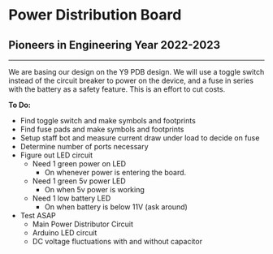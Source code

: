 # Power Distribution Board
## Pioneers in Engineering Year 2022-2023
---
We are basing our design on the Y9 PDB design. We will use a toggle switch instead of the circuit breaker to power on the device, and a fuse in series with the battery as a safety feature. This is an effort to cut costs.  
  
**To Do:**  
- Find toggle switch and make symbols and footprints
- Find fuse pads and make symbols and footprints
- Setup staff bot and measure current draw under load to decide on fuse
- Determine number of ports necessary
- Figure out LED circuit
    - Need 1 green power on LED
        - On whenever power is entering the board.
    - Need 1 green 5v power LED
        - On when 5v power is working
    - Need 1 low battery LED
        - On when battery is below 11V (ask around)
- Test ASAP
    - Main Power Distributor Circuit
    - Arduino LED circuit
    - DC voltage fluctuations with and without capacitor
    